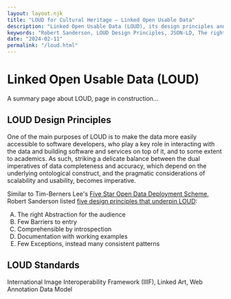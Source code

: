 ```yaml
---
layout: layout.njk
title: "LOUD for Cultural Heritage – Linked Open Usable Data"
description: "Linked Open Usable Data (LOUD), its design principles and its standards: International Image Interoperability Framework (IIIF), Linked Art, Web Annotation Data Model."
keywords: "Robert Sanderson, LOUD Design Principles, JSON-LD, The right Abstraction for the audience, Few Barriers to entry, Comprehensible by introspection, Documentation with working examples, Few Exceptions, instead many consistent patterns"
date: "2024-02-11"
permalink: "/loud.html"
---
```


<style type="text/css">
    ol { list-style-type: upper-alpha; }
</style>

# Linked Open Usable Data (LOUD)

A summary page about LOUD, page in construction...

## LOUD Design Principles

One of the main purposes of LOUD is to make the data more easily accessible to software developers, who play a key role in interacting with the data and building software and services on top of it, and to some extent to academics. As such, striking a delicate balance between the dual imperatives of data completeness and accuracy, which depend on the underlying ontological construct, and the pragmatic considerations of scalability and usability, becomes imperative. 

Similar to Tim-Berners Lee's <a href="https://5stardata.info/en/" target="_blank">Five Star Open Data Deployment Scheme</a>, Robert Sanderson listed <a href="https://linked.art/loud/" target="_blank">five design principles that underpin LOUD</a>:

1. The right Abstraction for the audience
2. Few Barriers to entry
3. Comprehensible by introspection
4. Documentation with working examples
5. Few Exceptions, instead many consistent patterns

## LOUD Standards

International Image Interoperability Framework (IIIF), Linked Art, Web Annotation Data Model

